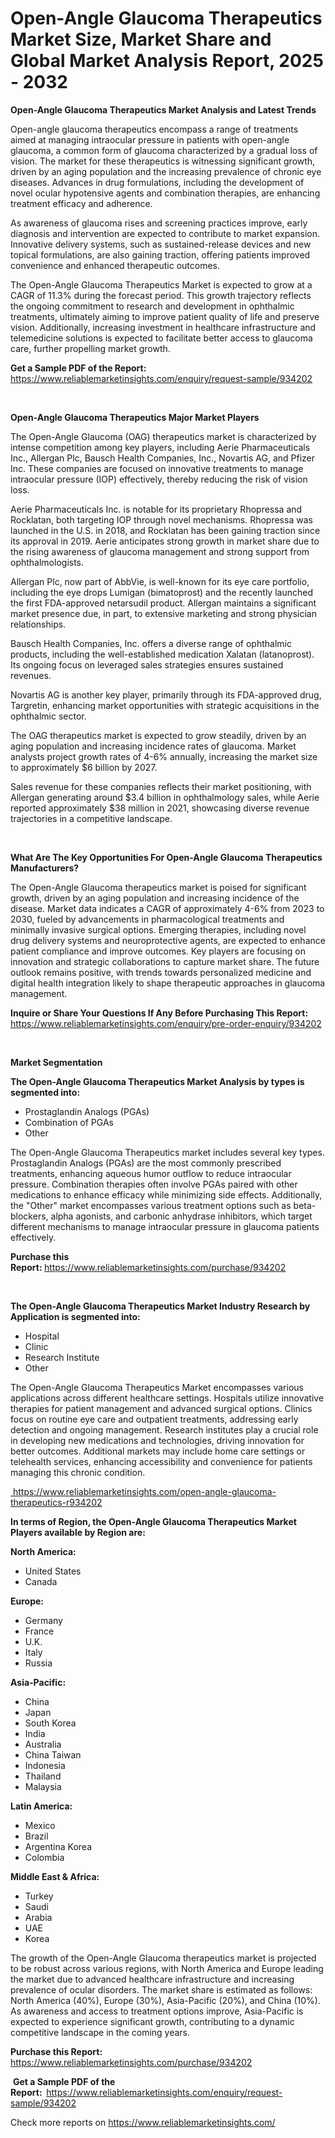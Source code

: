 <p><h1>Open-Angle Glaucoma Therapeutics Market Size, Market Share and Global Market Analysis Report, 2025 - 2032</h1></p><p><strong>Open-Angle Glaucoma Therapeutics Market Analysis and Latest Trends</strong></p>
<p><p>Open-angle glaucoma therapeutics encompass a range of treatments aimed at managing intraocular pressure in patients with open-angle glaucoma, a common form of glaucoma characterized by a gradual loss of vision. The market for these therapeutics is witnessing significant growth, driven by an aging population and the increasing prevalence of chronic eye diseases. Advances in drug formulations, including the development of novel ocular hypotensive agents and combination therapies, are enhancing treatment efficacy and adherence.</p><p>As awareness of glaucoma rises and screening practices improve, early diagnosis and intervention are expected to contribute to market expansion. Innovative delivery systems, such as sustained-release devices and new topical formulations, are also gaining traction, offering patients improved convenience and enhanced therapeutic outcomes. </p><p>The Open-Angle Glaucoma Therapeutics Market is expected to grow at a CAGR of 11.3% during the forecast period. This growth trajectory reflects the ongoing commitment to research and development in ophthalmic treatments, ultimately aiming to improve patient quality of life and preserve vision. Additionally, increasing investment in healthcare infrastructure and telemedicine solutions is expected to facilitate better access to glaucoma care, further propelling market growth.</p></p>
<p><strong>Get a Sample PDF of the Report:&nbsp;</strong> <a href="https://www.reliablemarketinsights.com/enquiry/request-sample/934202?utm_campaign=2185&utm_medium=2&utm_source=Github&utm_content=ia&utm_term=09032025&utm_id=open-angle-glaucoma-therapeutics">https://www.reliablemarketinsights.com/enquiry/request-sample/934202</a></p>
<p>&nbsp;</p>
<p><strong>Open-Angle Glaucoma Therapeutics Major Market Players</strong></p>
<p><p>The Open-Angle Glaucoma (OAG) therapeutics market is characterized by intense competition among key players, including Aerie Pharmaceuticals Inc., Allergan Plc, Bausch Health Companies, Inc., Novartis AG, and Pfizer Inc. These companies are focused on innovative treatments to manage intraocular pressure (IOP) effectively, thereby reducing the risk of vision loss.</p><p>Aerie Pharmaceuticals Inc. is notable for its proprietary Rhopressa and Rocklatan, both targeting IOP through novel mechanisms. Rhopressa was launched in the U.S. in 2018, and Rocklatan has been gaining traction since its approval in 2019. Aerie anticipates strong growth in market share due to the rising awareness of glaucoma management and strong support from ophthalmologists.</p><p>Allergan Plc, now part of AbbVie, is well-known for its eye care portfolio, including the eye drops Lumigan (bimatoprost) and the recently launched the first FDA-approved netarsudil product. Allergan maintains a significant market presence due, in part, to extensive marketing and strong physician relationships.</p><p>Bausch Health Companies, Inc. offers a diverse range of ophthalmic products, including the well-established medication Xalatan (latanoprost). Its ongoing focus on leveraged sales strategies ensures sustained revenues. </p><p>Novartis AG is another key player, primarily through its FDA-approved drug, Targretin, enhancing market opportunities with strategic acquisitions in the ophthalmic sector.</p><p>The OAG therapeutics market is expected to grow steadily, driven by an aging population and increasing incidence rates of glaucoma. Market analysts project growth rates of 4-6% annually, increasing the market size to approximately $6 billion by 2027. </p><p>Sales revenue for these companies reflects their market positioning, with Allergan generating around $3.4 billion in ophthalmology sales, while Aerie reported approximately $38 million in 2021, showcasing diverse revenue trajectories in a competitive landscape.</p></p>
<p>&nbsp;</p>
<p><strong>What Are The Key Opportunities For Open-Angle Glaucoma Therapeutics Manufacturers?</strong></p>
<p><p>The Open-Angle Glaucoma therapeutics market is poised for significant growth, driven by an aging population and increasing incidence of the disease. Market data indicates a CAGR of approximately 4-6% from 2023 to 2030, fueled by advancements in pharmacological treatments and minimally invasive surgical options. Emerging therapies, including novel drug delivery systems and neuroprotective agents, are expected to enhance patient compliance and improve outcomes. Key players are focusing on innovation and strategic collaborations to capture market share. The future outlook remains positive, with trends towards personalized medicine and digital health integration likely to shape therapeutic approaches in glaucoma management.</p></p>
<p><strong>Inquire or Share Your Questions If Any Before Purchasing This Report:</strong> <a href="https://www.reliablemarketinsights.com/enquiry/pre-order-enquiry/934202?utm_campaign=2185&utm_medium=2&utm_source=Github&utm_content=ia&utm_term=09032025&utm_id=open-angle-glaucoma-therapeutics">https://www.reliablemarketinsights.com/enquiry/pre-order-enquiry/934202</a></p>
<p>&nbsp;</p>
<p><strong>Market Segmentation</strong></p>
<p><strong>The Open-Angle Glaucoma Therapeutics Market Analysis by types is segmented into:</strong></p>
<p><ul><li>Prostaglandin Analogs (PGAs)</li><li>Combination of PGAs</li><li>Other</li></ul></p>
<p><p>The Open-Angle Glaucoma Therapeutics market includes several key types. Prostaglandin Analogs (PGAs) are the most commonly prescribed treatments, enhancing aqueous humor outflow to reduce intraocular pressure. Combination therapies often involve PGAs paired with other medications to enhance efficacy while minimizing side effects. Additionally, the "Other" market encompasses various treatment options such as beta-blockers, alpha agonists, and carbonic anhydrase inhibitors, which target different mechanisms to manage intraocular pressure in glaucoma patients effectively.</p></p>
<p><strong>Purchase this Report:&nbsp;</strong><a href="https://www.reliablemarketinsights.com/purchase/934202?utm_campaign=2185&utm_medium=2&utm_source=Github&utm_content=ia&utm_term=09032025&utm_id=open-angle-glaucoma-therapeutics">https://www.reliablemarketinsights.com/purchase/934202</a></p>
<p>&nbsp;</p>
<p><strong>The Open-Angle Glaucoma Therapeutics Market Industry Research by Application is segmented into:</strong></p>
<p><ul><li>Hospital</li><li>Clinic</li><li>Research Institute</li><li>Other</li></ul></p>
<p><p>The Open-Angle Glaucoma Therapeutics Market encompasses various applications across different healthcare settings. Hospitals utilize innovative therapies for patient management and advanced surgical options. Clinics focus on routine eye care and outpatient treatments, addressing early detection and ongoing management. Research institutes play a crucial role in developing new medications and technologies, driving innovation for better outcomes. Additional markets may include home care settings or telehealth services, enhancing accessibility and convenience for patients managing this chronic condition.</p></p>
<p><a href="https://www.reliablemarketinsights.com/open-angle-glaucoma-therapeutics-r934202?utm_campaign=2185&utm_medium=2&utm_source=Github&utm_content=ia&utm_term=09032025&utm_id=open-angle-glaucoma-therapeutics">&nbsp;https://www.reliablemarketinsights.com/open-angle-glaucoma-therapeutics-r934202</a></p>
<p><strong>In terms of Region, the Open-Angle Glaucoma Therapeutics Market Players available by Region are:</strong></p>
<p>
    <p> <strong> North America: </strong>
        <ul>
            <li>United States</li>
            <li>Canada</li>
        </ul>
        </p> 
    <p> <strong> Europe: </strong>
        <ul>
            <li>Germany</li>
            <li>France</li>
            <li>U.K.</li>
            <li>Italy</li>
            <li>Russia</li>
        </ul>
        </p> 
    <p> <strong> Asia-Pacific: </strong>
        <ul>
            <li>China</li>
            <li>Japan</li>
            <li>South Korea</li>
            <li>India</li>
            <li>Australia</li>
            <li>China Taiwan</li>
            <li>Indonesia</li>
            <li>Thailand</li>
            <li>Malaysia</li>
        </ul>
        </p> 
    <p> <strong> Latin America: </strong>
        <ul>
            <li>Mexico</li>
            <li>Brazil</li>
            <li>Argentina Korea</li>
            <li>Colombia</li>
        </ul>
        </p> 
    <p> <strong> Middle East & Africa: </strong>
        <ul>
            <li>Turkey</li>
            <li>Saudi</li>
            <li>Arabia</li>
            <li>UAE</li>
            <li>Korea</li>
        </ul>
    </p>
    </p>
<p><p>The growth of the Open-Angle Glaucoma therapeutics market is projected to be robust across various regions, with North America and Europe leading the market due to advanced healthcare infrastructure and increasing prevalence of ocular disorders. The market share is estimated as follows: North America (40%), Europe (30%), Asia-Pacific (20%), and China (10%). As awareness and access to treatment options improve, Asia-Pacific is expected to experience significant growth, contributing to a dynamic competitive landscape in the coming years.</p></p>
<p><strong>Purchase this Report: </strong><a href="https://www.reliablemarketinsights.com/purchase/934202?utm_campaign=2185&utm_medium=2&utm_source=Github&utm_content=ia&utm_term=09032025&utm_id=open-angle-glaucoma-therapeutics">https://www.reliablemarketinsights.com/purchase/934202</a></p>
<p>&nbsp;<strong>Get a Sample PDF of the Report:&nbsp;&nbsp;</strong><a href="https://www.reliablemarketinsights.com/enquiry/request-sample/934202?utm_campaign=2185&utm_medium=2&utm_source=Github&utm_content=ia&utm_term=09032025&utm_id=open-angle-glaucoma-therapeutics">https://www.reliablemarketinsights.com/enquiry/request-sample/934202</a></p>
<p><strong></strong></p>
<p>Check more reports on <a href="https://www.reliablemarketinsights.com/?utm_campaign=2185&utm_medium=2&utm_source=Github&utm_content=ia&utm_term=09032025&utm_id=open-angle-glaucoma-therapeutics">https://www.reliablemarketinsights.com/</a></p>